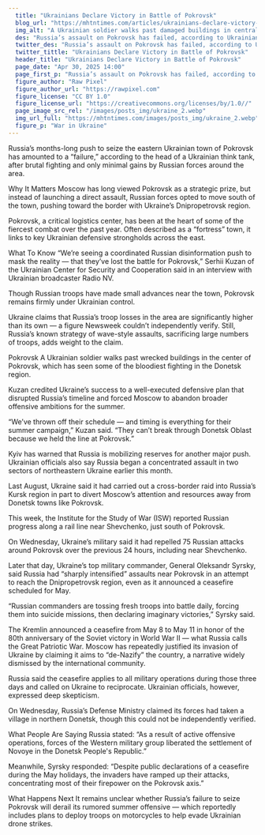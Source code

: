 ```yaml
---
  title: "Ukrainians Declare Victory in Battle of Pokrovsk"
  blog_url: "https://mhtntimes.com/articles/ukrainians-declare-victory-in-battle-of-pokrovsk"
  img_alt: "A Ukrainian soldier walks past damaged buildings in central Pokrovsk"
  des: "Russia’s assault on Pokrovsk has failed, according to Ukrainian officials, as fierce resistance, heavy Russian losses, and stalled advances disrupt Moscow’s plans for a major summer offensive."
  twitter_des: "Russia’s assault on Pokrovsk has failed, according to Ukrainian officials, as fierce resistance, heavy Russian losses, and stalled advances disrupt Moscow’s plans for a major summer offensive."
  twitter_tittle: "Ukrainians Declare Victory in Battle of Pokrovsk"
  header_title: "Ukrainians Declare Victory in Battle of Pokrovsk"
  page_date: "Apr 30, 2025 14:00"
  page_first_p: "Russia’s assault on Pokrovsk has failed, according to Ukrainian officials, as fierce resistance, heavy Russian losses, and stalled advances disrupt Moscow’s plans for a major summer offensive."
  figure_author: "Raw Pixel"
  figure_author_url: "https://rawpixel.com"
  figure_license: "CC BY 1.0"
  figure_license_url: "https://creativecommons.org/licenses/by/1.0//"
  page_image_src_rel: "/images/posts_img/ukraine_2.webp"
  img_url_full: "https://mhtntimes.com/images/posts_img/ukraine_2.webp"
  figure_p: "War in Ukraine"
---
```


Russia’s months-long push to seize the eastern Ukrainian town of Pokrovsk has amounted to a “failure,” according to the head of a Ukrainian think tank, after brutal fighting and only minimal gains by Russian forces around the area.

Why It Matters
Moscow has long viewed Pokrovsk as a strategic prize, but instead of launching a direct assault, Russian forces opted to move south of the town, pushing toward the border with Ukraine’s Dnipropetrovsk region.

Pokrovsk, a critical logistics center, has been at the heart of some of the fiercest combat over the past year. Often described as a “fortress” town, it links to key Ukrainian defensive strongholds across the east.

What To Know
“We’re seeing a coordinated Russian disinformation push to mask the reality — that they’ve lost the battle for Pokrovsk,” Serhii Kuzan of the Ukrainian Center for Security and Cooperation said in an interview with Ukrainian broadcaster Radio NV.

Though Russian troops have made small advances near the town, Pokrovsk remains firmly under Ukrainian control.

Ukraine claims that Russia’s troop losses in the area are significantly higher than its own — a figure Newsweek couldn’t independently verify. Still, Russia’s known strategy of wave-style assaults, sacrificing large numbers of troops, adds weight to the claim.

Pokrovsk
A Ukrainian soldier walks past wrecked buildings in the center of Pokrovsk, which has seen some of the bloodiest fighting in the Donetsk region.

Kuzan credited Ukraine’s success to a well-executed defensive plan that disrupted Russia’s timeline and forced Moscow to abandon broader offensive ambitions for the summer.

“We’ve thrown off their schedule — and timing is everything for their summer campaign,” Kuzan said. “They can’t break through Donetsk Oblast because we held the line at Pokrovsk.”

Kyiv has warned that Russia is mobilizing reserves for another major push. Ukrainian officials also say Russia began a concentrated assault in two sectors of northeastern Ukraine earlier this month.

Last August, Ukraine said it had carried out a cross-border raid into Russia’s Kursk region in part to divert Moscow’s attention and resources away from Donetsk towns like Pokrovsk.

This week, the Institute for the Study of War (ISW) reported Russian progress along a rail line near Shevchenko, just south of Pokrovsk.

On Wednesday, Ukraine’s military said it had repelled 75 Russian attacks around Pokrovsk over the previous 24 hours, including near Shevchenko.

Later that day, Ukraine’s top military commander, General Oleksandr Syrsky, said Russia had “sharply intensified” assaults near Pokrovsk in an attempt to reach the Dnipropetrovsk region, even as it announced a ceasefire scheduled for May.

“Russian commanders are tossing fresh troops into battle daily, forcing them into suicide missions, then declaring imaginary victories,” Syrsky said.

The Kremlin announced a ceasefire from May 8 to May 11 in honor of the 80th anniversary of the Soviet victory in World War II — what Russia calls the Great Patriotic War. Moscow has repeatedly justified its invasion of Ukraine by claiming it aims to “de-Nazify” the country, a narrative widely dismissed by the international community.

Russia said the ceasefire applies to all military operations during those three days and called on Ukraine to reciprocate. Ukrainian officials, however, expressed deep skepticism.

On Wednesday, Russia’s Defense Ministry claimed its forces had taken a village in northern Donetsk, though this could not be independently verified.

What People Are Saying
Russia stated: “As a result of active offensive operations, forces of the Western military group liberated the settlement of Novoye in the Donetsk People's Republic.”

Meanwhile, Syrsky responded: “Despite public declarations of a ceasefire during the May holidays, the invaders have ramped up their attacks, concentrating most of their firepower on the Pokrovsk axis.”

What Happens Next
It remains unclear whether Russia’s failure to seize Pokrovsk will derail its rumored summer offensive — which reportedly includes plans to deploy troops on motorcycles to help evade Ukrainian drone strikes.
